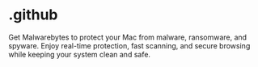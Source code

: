 # .github
Get Malwarebytes to protect your Mac from malware, ransomware, and spyware. Enjoy real-time protection, fast scanning, and secure browsing while keeping your system clean and safe.

